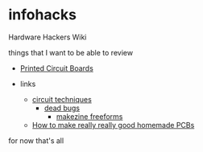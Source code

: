 # infohacks
Hardware Hackers Wiki

things that I want to be able to review
* [Printed Circuit Boards](pcb/readme.md)

* links
    * [circuit techniques](http://www.opencircuits.com/Techniques)
        * [dead bugs](http://www.opencircuits.com/Dead_bug_style)
            * [makezine freeforms](http://blog.makezine.com/tag/freeform/)
    * [How to make really really good homemade PCBs](http://www.electricstuff.co.uk/pcbs.html)

for now that's all


